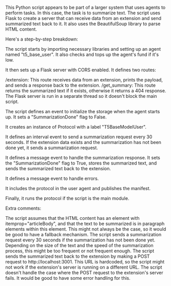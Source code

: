 This Python script appears to be part of a larger system that uses agents to perform tasks. In this case, the task is to summarize text. The script uses Flask to create a server that can receive data from an extension and send summarized text back to it. It also uses the BeautifulSoup library to parse HTML content.

Here's a step-by-step breakdown:

The script starts by importing necessary libraries and setting up an agent named "t5_base_user". It also checks and tops up the agent's fund if it's low.

It then sets up a Flask server with CORS enabled. It defines two routes:

/extension: This route receives data from an extension, prints the payload, and sends a response back to the extension.
/get_summary: This route returns the summarized text if it exists, otherwise it returns a 404 response.
The Flask server is run in a separate thread so it doesn't block the main script.

The script defines an event to initialize the storage when the agent starts up. It sets a "SummarizationDone" flag to False.

It creates an instance of Protocol with a label "T5BaseModelUser".

It defines an interval event to send a summarization request every 30 seconds. If the extension data exists and the summarization has not been done yet, it sends a summarization request.

It defines a message event to handle the summarization response. It sets the "SummarizationDone" flag to True, stores the summarized text, and sends the summarized text back to the extension.

It defines a message event to handle errors.

It includes the protocol in the user agent and publishes the manifest.

Finally, it runs the protocol if the script is the main module.

Extra comments:

The script assumes that the HTML content has an element with itemprop="articleBody", and that the text to be summarized is in paragraph elements within this element. This might not always be the case, so it would be good to have a fallback mechanism.
The script sends a summarization request every 30 seconds if the summarization has not been done yet. Depending on the size of the text and the speed of the summarization process, this might be too frequent or not frequent enough.
The script sends the summarized text back to the extension by making a POST request to http://localhost:3001. This URL is hardcoded, so the script might not work if the extension's server is running on a different URL.
The script doesn't handle the case where the POST request to the extension's server fails. It would be good to have some error handling for this.